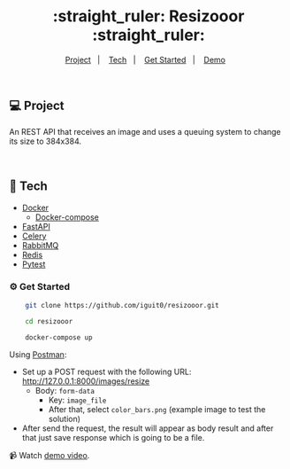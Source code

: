 <h1 align="center">
   :straight_ruler: Resizooor :straight_ruler:
</h1>

<p align="center">
  <a href="#computer-project">Project</a>&nbsp;&nbsp;&nbsp;|&nbsp;&nbsp;&nbsp;
  <a href="#rocket-tech">Tech</a>&nbsp;&nbsp;&nbsp;|&nbsp;&nbsp;&nbsp;
  <a href="#gear-get-started">Get Started</a>&nbsp;&nbsp;&nbsp;|&nbsp;&nbsp;&nbsp;
  <a href="https://drive.google.com/file/d/13LbgMFnuUhzWWnspFRKne866xI6gSGXK/view?usp=share_link">Demo</a>&nbsp;&nbsp;&nbsp;
</p>

<br/>

## :computer: Project
An REST API that receives an image and uses a queuing system to change its size to 384x384.

<br/>

## :rocket: Tech

- [Docker](https://docs.docker.com/get-docker/)
  - [Docker-compose](https://docs.docker.com/engine/reference/commandline/compose/)
- [FastAPI](https://fastapi.tiangolo.com/)
- [Celery](https://docs.celeryq.dev/en/stable/)
- [RabbitMQ](https://www.rabbitmq.com/)
- [Redis](https://redis.io/)
- [Pytest](https://docs.pytest.org/en/7.2.x/)


### :gear: Get Started


```bash
    git clone https://github.com/iguit0/resizooor.git

    cd resizooor
    
    docker-compose up
```

Using [Postman](https://www.postman.com/):
    
-  Set up a POST request with the following URL: http://127.0.0.1:8000/images/resize
   - Body: `form-data`
     - Key: `image_file`
     - After that, select `color_bars.png` (example image to test the solution)
- After send the request, the result will appear as body result and after that just save response which is going to be a file.

:video_camera: Watch [demo video](https://drive.google.com/file/d/13LbgMFnuUhzWWnspFRKne866xI6gSGXK/view?usp=share_link).